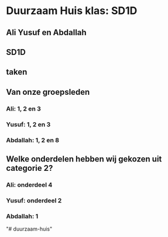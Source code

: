 # Duurzaam Huis  klas: SD1D

## Ali Yusuf en Abdallah

## SD1D

## taken
## Van onze groepsleden

### Ali: 1, 2 en 3

### Yusuf: 1, 2 en 3

### Abdallah: 1, 2 en 8

## Welke onderdelen hebben wij gekozen uit categorie 2?

### Ali: onderdeel 4

### Yusuf: onderdeel 2

### Abdallah: 1
"# duurzaam-huis" 
